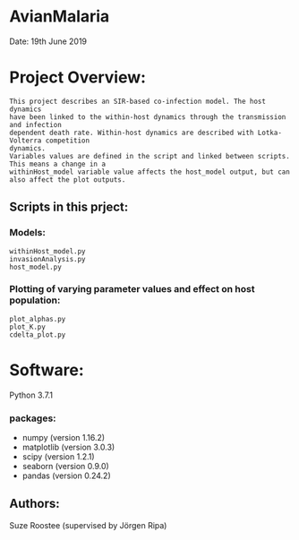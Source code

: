 # AvianMalaria
Date: 19th June 2019

# Project Overview:

	This project describes an SIR-based co-infection model. The host dynamics 
	have been linked to the within-host dynamics through the transmission and infection
	dependent death rate. Within-host dynamics are described with Lotka-Volterra competition
	dynamics. 
	Variables values are defined in the script and linked between scripts. This means a change in a
 	withinHost_model variable value affects the host_model output, but can also affect the plot outputs.

## Scripts in this prject:

### Models:
	withinHost_model.py
	invasionAnalysis.py
	host_model.py
		
### Plotting of varying parameter values and effect on host population:
	plot_alphas.py
	plot_K.py
	cdelta_plot.py


# Software:

Python 3.7.1

### packages: 
 
- numpy (version 1.16.2)
- matplotlib (version 3.0.3)
- scipy (version 1.2.1)
- seaborn (version 0.9.0)
- pandas (version 0.24.2)

## Authors:
Suze Roostee (supervised by Jörgen Ripa)
